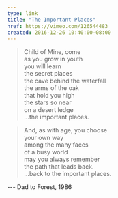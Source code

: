 ```yaml
---
type: link
title: "The Important Places"
href: https://vimeo.com/126544483
created: 2016-12-26 10:40:00-08:00
---
```


> Child of Mine, come  
  as you grow in youth  
  you will learn  
  the secret places  
  the cave behind the waterfall  
  the arms of the oak  
  that hold you high  
  the stars so near  
  on a desert ledge  
  ...the important places.
  
> And, as with age, you choose  
  your own way  
  among the many faces  
  of a busy world  
  may you always remember  
  the path that leads back.  
  ...back to the important places.  

 --- Dad to Forest, 1986
